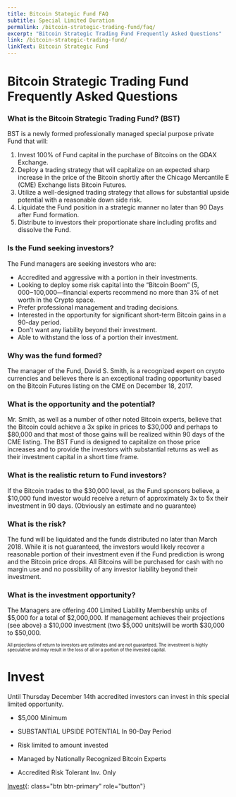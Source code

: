 ```yaml
---
title: Bitcoin Stategic Fund FAQ
subtitle: Special Limited Duration
permalink: /bitcoin-strategic-trading-fund/faq/
excerpt: "Bitcoin Strategic Trading Fund Frequently Asked Questions"
link: /bitcoin-strategic-trading-fund/
linkText: Bitcoin Strategic Fund
---
```


# Bitcoin Strategic Trading Fund Frequently Asked Questions

### What is the Bitcoin Strategic Trading Fund? (BST)

BST is a newly formed professionally managed special purpose private Fund that will:

1.	Invest 100% of Fund capital in the purchase of Bitcoins on the GDAX Exchange.
2.	Deploy a trading strategy that will capitalize on an expected sharp increase in the price of the Bitcoin shortly after the Chicago Mercantile E (CME) Exchange lists Bitcoin Futures.
3.	Utilize a well-designed trading strategy that allows for substantial upside potential with a reasonable down side risk.
4.	Liquidate the Fund position in a strategic manner no later than 90 Days after Fund formation.
5.	Distribute to investors their proportionate share including profits and dissolve the Fund.

### Is the Fund seeking investors?

The Fund managers are seeking investors who are:

* Accredited and aggressive with a portion in their investments. 
* Looking to deploy some risk capital into the “Bitcoin Boom” ($5,000-$100,000—financial experts recommend no more than 3% of net worth in the Crypto space.
* Prefer professional management and trading decisions.
* Interested in the opportunity for significant short-term Bitcoin gains in a 90-day period. 
* Don’t want any liability beyond their investment.
* Able to withstand the loss of a portion their investment.

### Why was the fund formed?

The manager of the Fund, David S. Smith, is a recognized expert on crypto currencies and believes there is an exceptional trading opportunity based on the Bitcoin Futures listing on the CME on December 18, 2017. 

### What is the opportunity and the potential?

Mr. Smith, as well as a number of other noted Bitcoin experts, believe that the Bitcoin could achieve a 3x spike in prices to $30,000 and perhaps to $80,000 and that most of those gains will be realized within 90 days of the CME listing. The BST Fund is designed to capitalize on those price increases and to provide the investors with substantial returns as well as their investment capital in a short time frame.

### What is the realistic return to Fund investors?

If the Bitcoin trades to the $30,000 level, as the Fund sponsors believe, a $10,000 fund investor would receive a return of approximately 3x to 5x their investment in 90 days. (Obviously an estimate and no guarantee)

### What is the risk?

The fund will be liquidated and the funds distributed no later than March 2018. While it is not guaranteed, the investors would likely recover a reasonable portion of their investment even if the Fund prediction is wrong and the Bitcoin price drops. All Bitcoins will be purchased for cash with no margin use and no possibility of any investor liability beyond their investment.

### What is the investment opportunity?

The Managers are offering 400 Limited Liability Membership units of $5,000 for a total of $2,000,000. If management achieves their projections (see above) a $10,000 investment (two $5,000 units)will be worth $30,000 to $50,000.

<sub><sup>All projections of return to investors are estimates and are not guaranteed. The investment is highly speculative and may result in the loss of all or a portion of the invested capital.</sup></sub>

	
# Invest

Until Thursday December 14th accredited investors can invest in this special limited opportunity.

* $5,000 Minimum
* SUBSTANTIAL UPSIDE POTENTIAL In 90-Day Period 
* Risk limited to amount invested
* Managed by Nationally Recognized Bitcoin Experts

* Accredited Risk Tolerant Inv. Only

[Invest](https://goo.gl/forms/4js0mb9R8BoaQ2zp1){: class="btn btn-primary" role="button"}